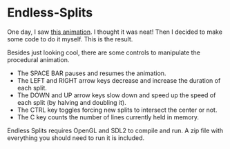 # Endless-Splits

One day, I saw [this animation](https://i.imgur.com/aJEkrAn.gifv). I thought it was neat! Then I decided to make some code to do it myself. This is the result.

Besides just looking cool, there are some controls to manipulate the procedural animation.

* The SPACE BAR pauses and resumes the animation.
* The LEFT and RIGHT arrow keys decrease and increase the duration of each split.
* The DOWN and UP arrow keys slow down and speed up the speed of each split (by halving and doubling it).
* The CTRL key toggles forcing new splits to intersect the center or not.
* The C key counts the number of lines currently held in memory.

Endless Splits requires OpenGL and SDL2 to compile and run. A zip file with everything you should need to run it is included.
